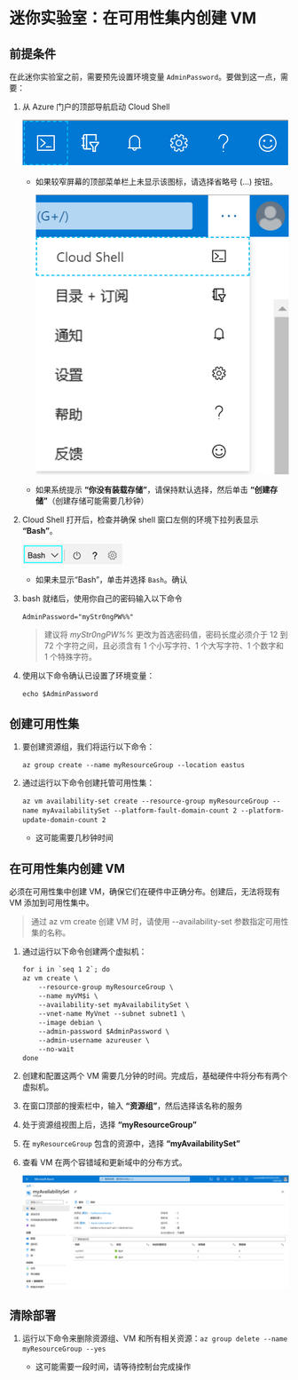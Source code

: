 ﻿# 迷你实验室：在可用性集内创建 VM

## 前提条件

在此迷你实验室之前，需要预先设置环境变量 `AdminPassword`。要做到这一点，需要：

1. 从 Azure 门户的顶部导航启动 Cloud Shell

    ![Azure 门户顶部导航，突出显示 Cloud Shell 图标](../../Linked_Image_Files/shell-icon.png)

    * 如果较窄屏幕的顶部菜单栏上未显示该图标，请选择省略号 (...) 按钮。

        ![椭圆按钮图标](../../Linked_Image_Files/three-points.png)

    * 如果系统提示 **“你没有装载存储”**，请保持默认选择，然后单击 **“创建存储”**（创建存储可能需要几秒钟）

1. Cloud Shell 打开后，检查并确保 shell 窗口左侧的环境下拉列表显示 **“Bash”**。

    ![显示 Bash 的环境下拉列表。](../../Linked_Image_Files/select_Bash_environment.png)

    * 如果未显示“Bash”，单击并选择 `Bash`。确认

1. bash 就绪后，使用你自己的密码输入以下命令

    `
    AdminPassword="myStr0ngPW%%"
    `

    > 建议将 *myStr0ngPW%%* 更改为首选密码值，密码长度必须介于 12 到 72 个字符之间，且必须含有 1 个小写字符、1 个大写字符、1 个数字和 1 个特殊字符。 
    
1. 使用以下命令确认已设置了环境变量：

    `
    echo $AdminPassword
    `


## 创建可用性集

1. 要创建资源组，我们将运行以下命令： 

    `az group create --name myResourceGroup --location eastus`

1. 通过运行以下命令创建托管可用性集： 

    `az vm availability-set create --resource-group myResourceGroup --name myAvailabilitySet --platform-fault-domain-count 2 --platform-update-domain-count 2`
    * 这可能需要几秒钟时间

## 在可用性集内创建 VM

必须在可用性集中创建 VM，确保它们在硬件中正确分布。创建后，无法将现有 VM 添加到可用性集中。

> 通过 az vm create 创建 VM 时，请使用 --availability-set 参数指定可用性集的名称。

1. 通过运行以下命令创建两个虚拟机：

    ```
    for i in `seq 1 2`; do
    az vm create \
        --resource-group myResourceGroup \
        --name myVM$i \
        --availability-set myAvailabilitySet \
        --vnet-name MyVnet --subnet subnet1 \
        --image debian \
        --admin-password $AdminPassword \
        --admin-username azureuser \
        --no-wait
    done
    ```

1. 创建和配置这两个 VM 需要几分钟的时间。完成后，基础硬件中将分布有两个虚拟机。

1. 在窗口顶部的搜索栏中，输入 **“资源组”**，然后选择该名称的服务

1. 处于资源组视图上后，选择 **“myResourceGroup”**

1. 在 `myResourceGroup` 包含的资源中，选择 **“myAvailabilitySet”**

1. 查看 VM 在两个容错域和更新域中的分布方式。

    ![Azure 门户 UI，显示新的可用性集。](../../Linked_Image_Files/myResourceGroups_myAvailabilitySet.png)

## 清除部署

1. 运行以下命令来删除资源组、VM 和所有相关资源：`az group delete --name myResourceGroup --yes`

    * 这可能需要一段时间，请等待控制台完成操作
